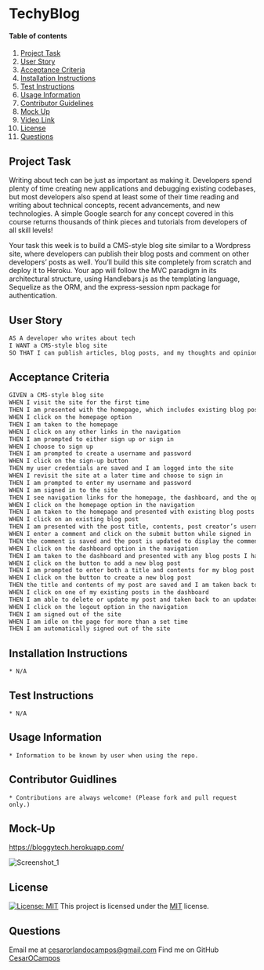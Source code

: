 # TechyBlog

#### Table of contents

1. [Project Task](#project-task)
2. [User Story](#user-story)
3. [Acceptance Criteria](#acceptance-criteria)
4. [Installation Instructions](#installation-instruction)
5. [Test Instructions](#test-instruction)
6. [Usage Information](#usage-information)
7. [Contributor Guidelines](#contributor-guidelines)
8. [Mock Up](#mock-up)
9. [Video Link](#video-link)
10. [License](#license)
11. [Questions](#questions)

## Project Task

Writing about tech can be just as important as making it. Developers spend plenty of time creating new applications and debugging existing codebases, but most developers also spend at least some of their time reading and writing about technical concepts, recent advancements, and new technologies. A simple Google search for any concept covered in this course returns thousands of think pieces and tutorials from developers of all skill levels!

Your task this week is to build a CMS-style blog site similar to a Wordpress site, where developers can publish their blog posts and comment on other developers’ posts as well. You’ll build this site completely from scratch and deploy it to Heroku. Your app will follow the MVC paradigm in its architectural structure, using Handlebars.js as the templating language, Sequelize as the ORM, and the express-session npm package for authentication.
## User Story

```md
AS A developer who writes about tech
I WANT a CMS-style blog site
SO THAT I can publish articles, blog posts, and my thoughts and opinions
```

## Acceptance Criteria

```md
GIVEN a CMS-style blog site
WHEN I visit the site for the first time
THEN I am presented with the homepage, which includes existing blog posts if any have been posted; navigation links for the homepage and the dashboard; and the option to log in
WHEN I click on the homepage option
THEN I am taken to the homepage
WHEN I click on any other links in the navigation
THEN I am prompted to either sign up or sign in
WHEN I choose to sign up
THEN I am prompted to create a username and password
WHEN I click on the sign-up button
THEN my user credentials are saved and I am logged into the site
WHEN I revisit the site at a later time and choose to sign in
THEN I am prompted to enter my username and password
WHEN I am signed in to the site
THEN I see navigation links for the homepage, the dashboard, and the option to log out
WHEN I click on the homepage option in the navigation
THEN I am taken to the homepage and presented with existing blog posts that include the post title and the date created
WHEN I click on an existing blog post
THEN I am presented with the post title, contents, post creator’s username, and date created for that post and have the option to leave a comment
WHEN I enter a comment and click on the submit button while signed in
THEN the comment is saved and the post is updated to display the comment, the comment creator’s username, and the date created
WHEN I click on the dashboard option in the navigation
THEN I am taken to the dashboard and presented with any blog posts I have already created and the option to add a new blog post
WHEN I click on the button to add a new blog post
THEN I am prompted to enter both a title and contents for my blog post
WHEN I click on the button to create a new blog post
THEN the title and contents of my post are saved and I am taken back to an updated dashboard with my new blog post
WHEN I click on one of my existing posts in the dashboard
THEN I am able to delete or update my post and taken back to an updated dashboard
WHEN I click on the logout option in the navigation
THEN I am signed out of the site
WHEN I am idle on the page for more than a set time
THEN I am automatically signed out of the site 
```

## Installation Instructions

    * N/A

## Test Instructions

    * N/A

## Usage Information
    * Information to be known by user when using the repo.

## Contributor Guidlines

    * Contributions are always welcome! (Please fork and pull request only.)

## Mock-Up

https://bloggytech.herokuapp.com/

![Screenshot_1](https://user-images.githubusercontent.com/40922162/115655679-63cf0480-a2f9-11eb-964c-299eea2d95c4.png)

## License 
[![License: MIT](https://img.shields.io/badge/License-MIT-yellow.svg)](https://opensource.org/licenses/MIT) This project is licensed under the [MIT](https://opensource.org/licenses/MIT) license.
    
## Questions
Email me at cesarorlandocampos@gmail.com
Find me on GitHub [CesarOCampos](http://github.com/CesarOCampos)
